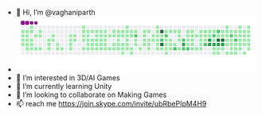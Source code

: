 - 👋 Hi, I’m @vaghaniparth
- ![](https://github.com/vaghaniparth/contribution-graph/blob/main/github-contribution-grid-snake.gif)
- 👀 I’m interested in 3D/AI Games
- 🌱 I’m currently learning Unity
- 💞️ I’m looking to collaborate on Making Games
- 📫  reach me https://join.skype.com/invite/ubRbePIpM4H9

<!---
vaghaniparth/vaghaniparth is a ✨ special ✨ repository because its `README.md` (this file) appears on your GitHub profile.
You can click the Preview link to take a look at your changes.
--->
